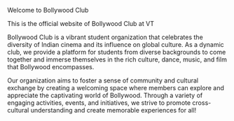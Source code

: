 Welcome to Bollywood Club

This is the official website of Bollywood Club at VT

Bollywood Club is a vibrant student organization that celebrates the diversity of Indian cinema and its influence on global culture. As a dynamic club, we provide a platform for students from diverse backgrounds to come together and immerse themselves in the rich culture, dance, music, and film that Bollywood encompasses.

Our organization aims to foster a sense of community and cultural exchange by creating a welcoming space where members can explore and appreciate the captivating world of Bollywood. Through a variety of engaging activities, events, and initiatives, we strive to promote cross-cultural understanding and create memorable experiences for all!